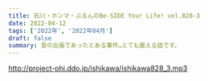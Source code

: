 ```yaml
---
title: 石川・ホンマ・ぶるんのBe-SIDE Your Life! vol.828-3
date: 2022-04-12
tags: ['2022年', '2022年04月']
draft: false
summary: 昔の出張であったとある事件…とても震える話です。
---
```


http://project-phi.ddo.jp/ishikawa/ishikawa828_3.mp3
